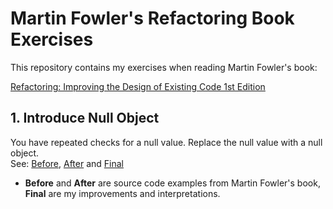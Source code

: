 # Martin Fowler's Refactoring Book Exercises
This repository contains my exercises when reading Martin Fowler's book:  

[Refactoring: Improving the Design of Existing Code 1st Edition](https://www.amazon.com/Refactoring-Improving-Design-Existing-Code/dp/0201485672)  

## 1. Introduce Null Object
You have repeated checks for a null value. Replace the null value with a null object.  
See: [Before](/NullObject/Before), [After](/NullObject/After) and [Final](/NullObject/Final)  
* **Before** and **After** are source code examples from Martin Fowler's book, **Final** are my improvements and interpretations.